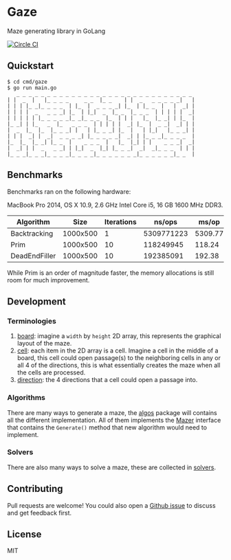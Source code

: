 # Gaze
Maze generating library in GoLang

[![Circle CI](https://circleci.com/gh/wliao008/gaze.png?style=shield)](https://circleci.com/gh/wliao008/gaze)

## Quickstart
```
$ cd cmd/gaze
$ go run main.go
   _ _ _ _ _ _ _ _ _ _ _ _ _ _ _ _ _ _ _ _ _ _ _ _ _ _ _ _ _
| |  _  |   |_ _ _ _     _ _  |_ _    | |  _   _ _ _ _ _|   |
| | | |_ _|_ _ _ _  | |_  |  _ _ _ _| |_  | |_ _  |   |  _| |
| | | |  _   _ _ _| |_  | |_|  _  |_ _  |_ _ _  | | | | |  _|
| | | | | |_ _ _ _ _|_ _|_ _ _  |_  | | |   |_  |_ _| | |_  |
|_ _| | |_   _  |_   _ _ _  | | | | |  _| |_  |  _ _|  _| | |
|  _  |_  |_  |_ _ _| |   | |_ _ _| |_  |   | |_|   |_ _ _| |
| | |  _| |  _|  _ _ _ _| |_ _ _ _ _|  _| | |_ _ _|_ _ _ _  |
|_  |_  |_ _| |_ _  |    _ _ _  |   |_  |_| | |    _ _ _|  _|
|  _| | |  _   _ _| | |_|  _  |_| |_ _ _|  _|  _|_ _ _  | | |
|_ _ _|_ _ _|_ _ _ _|_ _ _ _|_ _ _ _ _ _ _|_ _ _ _ _ _|_ _  |
```


## Benchmarks

Benchmarks ran on the following hardware: 

MacBook Pro 2014, OS X 10.9, 2.6 GHz Intel Core i5, 16 GB 1600 MHz DDR3.

Algorithm | Size | Iterations | ns/ops | ms/op | allocs/op
----------|-------|------|-----------|---------|-----------
Backtracking | 1000x500 | 1 | 5309771223 | 5309.77 | 1002
Prim | 1000x500 | 10 | 118249945 | 118.24 | 1055533
DeadEndFiller | 1000x500 | 10 | 192385091 | 192.38 | 2004517

While Prim is an order of magnitude faster, the memory allocations is still room for much improvement.


## Development

### Terminologies
1. [board](https://github.com/wliao008/gaze/blob/master/board.go): imagine a `width` by `height` 2D array, this represents the graphical layout of the maze.
2. [cell](https://github.com/wliao008/gaze/blob/master/cell.go): each item in the 2D array is a cell. Imagine a cell in the middle of a board, this cell could open passage(s) to the neighboring cells in any or all 4 of the directions, this is what essentially creates the maze when all the cells are processed.
3. [direction](https://github.com/wliao008/gaze/blob/master/direction.go): the 4 directions that a cell could open a passage into.

### Algorithms
There are many ways to generate a maze, the [algos](https://github.com/wliao008/gaze/tree/master/algos) package will contains all the different implementation. All of them implements the [Mazer](https://github.com/wliao008/gaze/blob/master/mazer.go) interface that contains the `Generate()` method that new  algorithm would need to implement.

### Solvers
There are also many ways to solve a maze, these are collected in [solvers](https://github.com/wliao008/gaze/tree/master/solvers).



## Contributing
Pull requests are welcome! You could also open a [Github issue](https://github.com/wliao008/gaze/issues) to discuss and get feedback first.

## License
MIT

